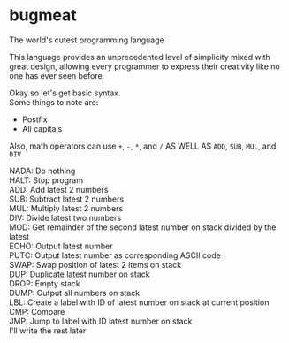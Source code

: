 # bugmeat
The world's cutest programming language <br/>

This language provides an unprecedented level of simplicity mixed with great design, allowing every programmer to express their creativity like no one has ever seen before.

Okay so let's get basic syntax. <br/>
Some things to note are:  <br/>

* Postfix
* All capitals

Also, math operators can use `+`, `-`, `*`, and `/` AS WELL AS `ADD`, `SUB`, `MUL`, and `DIV`

NADA: Do nothing <br/>
HALT: Stop program <br/>
ADD: Add latest 2 numbers <br/>
SUB: Subtract latest 2 numbers <br/>
MUL: Multiply latest 2 numbers <br/>
DIV: Divide latest two numbers <br/>
MOD: Get remainder of the second latest number on stack divided by the latest <br/>
ECHO: Output latest number <br/>
PUTC: Output latest number as corresponding ASCII code <br/>
SWAP: Swap position of latest 2 items on stack <br/>
DUP: Duplicate latest number on stack <br/>
DROP: Empty stack <br/>
DUMP: Output all numbers on stack <br/>
LBL: Create a label with ID of latest number on stack at current position <br/>
CMP: Compare <br/>
JMP: Jump to label with ID latest number on stack <br/>
I'll write the rest later <br/>
